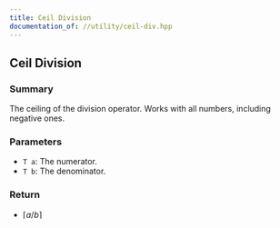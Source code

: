 ```yaml
---
title: Ceil Division
documentation_of: //utility/ceil-div.hpp
---
```


## Ceil Division

### Summary

The ceiling of the division operator. Works with all numbers, including negative ones. 

### Parameters
- `T a`: The numerator.
- `T b`: The denominator.

### Return
- $\lceil a / b \rceil$